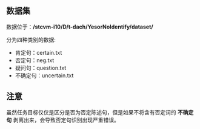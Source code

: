 ##	数据集

数据位于：**/stcvm-i10/D/t-dach/YesorNoIdentify/dataset/** 

分为四种类别的数据:

* 	肯定句：certain.txt
* 	否定句：neg.txt
* 	疑问句：question.txt
* 	不确定句：uncertain.txt

##	注意

虽然任务目标仅仅是区分是否为否定陈述句，但是如果不将含有否定词的 **不确定句** 剥离出来，会导致否定句识别出现严重错误。
